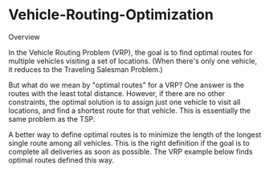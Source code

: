 # Vehicle-Routing-Optimization
Overview

In the Vehicle Routing Problem (VRP), the goal is to find optimal routes for multiple vehicles visiting a set of locations. (When there's only one vehicle, it reduces to the Traveling Salesman Problem.)

But what do we mean by "optimal routes" for a VRP? One answer is the routes with the least total distance. However, if there are no other constraints, the optimal solution is to assign just one vehicle to visit all locations, and find a shortest route for that vehicle. This is essentially the same problem as the TSP.

A better way to define optimal routes is to minimize the length of the longest single route among all vehicles. This is the right definition if the goal is to complete all deliveries as soon as possible. The VRP example below finds optimal routes defined this way.
